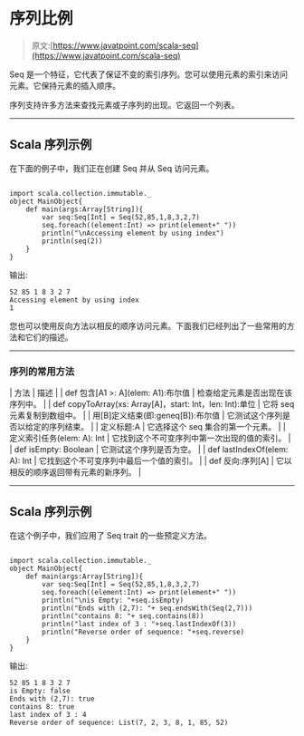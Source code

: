 # 序列比例

> 原文:[https://www.javatpoint.com/scala-seq](https://www.javatpoint.com/scala-seq)

Seq 是一个特征，它代表了保证不变的索引序列。您可以使用元素的索引来访问元素。它保持元素的插入顺序。

序列支持许多方法来查找元素或子序列的出现。它返回一个列表。

* * *

## Scala 序列示例

在下面的例子中，我们正在创建 Seq 并从 Seq 访问元素。

```

import scala.collection.immutable._
object MainObject{
    def main(args:Array[String]){
        var seq:Seq[Int] = Seq(52,85,1,8,3,2,7)
        seq.foreach((element:Int) => print(element+" "))
        println("\nAccessing element by using index")
        println(seq(2))
    }
}

```

输出:

```
52 85 1 8 3 2 7 
Accessing element by using index
1

```

您也可以使用反向方法以相反的顺序访问元素。下面我们已经列出了一些常用的方法和它们的描述。

* * *

### 序列的常用方法

| 方法 | 描述 |
| def 包含[A1 >: A](elem: A1):布尔值 | 检查给定元素是否出现在该序列中。 |
| def copyToArray(xs: Array[A]，start: Int，len: Int):单位 | 它将 seq 元素复制到数组中。 |
| 用[B]定义结束(即:geneq[B]):布尔值 | 它测试这个序列是否以给定的序列结束。 |
| 定义标题:A | 它选择这个 seq 集合的第一个元素。 |
| 定义索引任务(elem: A): Int | 它找到这个不可变序列中第一次出现的值的索引。 |
| def isEmpty: Boolean | 它测试这个序列是否为空。 |
| def lastIndexOf(elem: A): Int | 它找到这个不可变序列中最后一个值的索引。 |
| def 反向:序列[A] | 它以相反的顺序返回带有元素的新序列。 |

* * *

## Scala 序列示例

在这个例子中，我们应用了 Seq trait 的一些预定义方法。

```

import scala.collection.immutable._
object MainObject{
    def main(args:Array[String]){
        var seq:Seq[Int] = Seq(52,85,1,8,3,2,7)
        seq.foreach((element:Int) => print(element+" "))
        println("\nis Empty: "+seq.isEmpty)
        println("Ends with (2,7): "+ seq.endsWith(Seq(2,7)))
        println("contains 8: "+ seq.contains(8))
        println("last index of 3 : "+seq.lastIndexOf(3))
        println("Reverse order of sequence: "+seq.reverse)
    }
}

```

输出:

```
52 85 1 8 3 2 7 
is Empty: false
Ends with (2,7): true
contains 8: true
last index of 3 : 4
Reverse order of sequence: List(7, 2, 3, 8, 1, 85, 52)

```